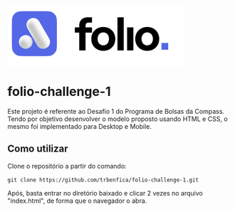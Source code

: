 
![logo folio](./assets/folio-white.png)

# folio-challenge-1

Este projeto é referente ao Desafio 1 do Programa de Bolsas da Compass. Tendo por objetivo desenvolver o modelo proposto
usando HTML e CSS, o mesmo foi implementado para Desktop e Mobile.

## Como utilizar

Clone o repositório a partir do comando:

```
git clone https://github.com/trbenfica/folio-challenge-1.git
```

Após, basta entrar no diretório baixado e clicar 2 vezes no arquivo "index.html", de forma que o navegador o abra.
